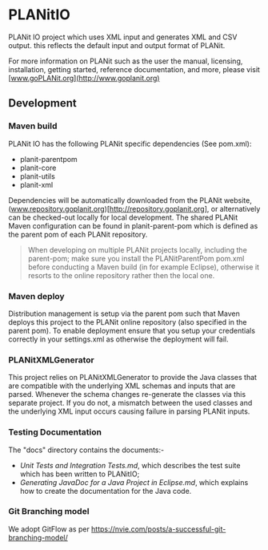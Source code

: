 # PLANitIO

PLANit IO project which uses XML input and generates XML and CSV output. this reflects the default input and output format of PLANit.

For more information on PLANit such as the user the manual, licensing, installation, getting started, reference documentation, and more, please visit [www.goPLANit.org](http://www.goplanit.org)

## Development

### Maven build

PLANit IO has the following PLANit specific dependencies (See pom.xml):

* planit-parentpom
* planit-core
* planit-utils
* planit-xml

Dependencies will be automatically downloaded from the PLANit website, (www.repository.goplanit.org)[http://repository.goplanit.org], or alternatively can be checked-out locally for local development. The shared PLANit Maven configuration can be found in planit-parent-pom which is defined as the parent pom of each PLANit repository.

> When developing on multiple PLANit projects locally, including the parent-pom; make sure you install the PLANitParentPom pom.xml before conducting a Maven build (in for example Eclipse), otherwise it resorts to the online repository rather then the local one.

### Maven deploy

Distribution management is setup via the parent pom such that Maven deploys this project to the PLANit online repository (also specified in the parent pom). To enable deployment ensure that you setup your credentials correctly in your settings.xml as otherwise the deployment will fail.

### PLANitXMLGenerator

This project relies on PLANitXMLGenerator to provide the Java classes that are compatible with the underlying XML schemas and inputs that are parsed. Whenever the schema changes re-generate the classes via this separate project. If you do not, a mismatch between the used classes and the underlying XML input occurs causing failure in parsing PLANit inputs.
 
### Testing Documentation

The "docs" directory contains the documents:- 

- *Unit Tests and Integration Tests.md*, which describes the test suite which has been written to PLANitIO;
- *Generating JavaDoc for a Java Project in Eclipse.md*, which explains how to create the documentation for the Java code.

### Git Branching model

We adopt GitFlow as per https://nvie.com/posts/a-successful-git-branching-model/
